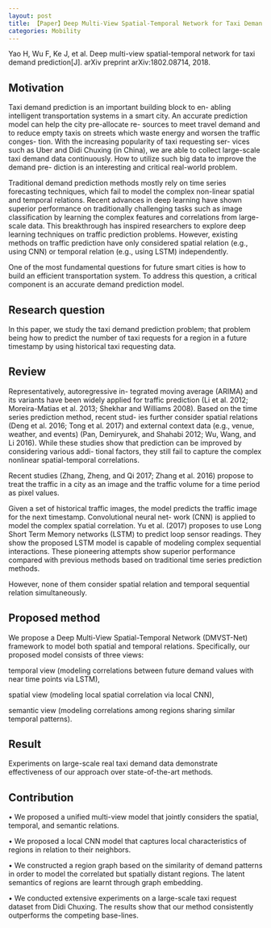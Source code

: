 ```yaml
---
layout: post
title: 【Paper】Deep Multi-View Spatial-Temporal Network for Taxi Demand Prediction
categories: Mobility
---
```


Yao H, Wu F, Ke J, et al. Deep multi-view spatial-temporal network for taxi demand prediction[J]. arXiv preprint arXiv:1802.08714, 2018.

## Motivation

Taxi demand prediction is an important building block to en- abling intelligent transportation systems in a smart city. An accurate prediction model can help the city pre-allocate re- sources to meet travel demand and to reduce empty taxis on streets which waste energy and worsen the traffic conges- tion. With the increasing popularity of taxi requesting ser- vices such as Uber and Didi Chuxing (in China), we are able to collect large-scale taxi demand data continuously. How to utilize such big data to improve the demand pre- diction is an interesting and critical real-world problem. 

Traditional demand prediction methods mostly rely on time series forecasting techniques, which fail to model the complex non-linear spatial and temporal relations. Recent advances in deep learning have shown superior performance on traditionally challenging tasks such as image classification by learning the complex features and correlations from large-scale data. This breakthrough has inspired researchers to explore deep learning techniques on traffic prediction problems. However, existing methods on traffic prediction have only considered spatial relation (e.g., using CNN) or temporal relation (e.g., using LSTM) independently.

One of the most fundamental questions for future smart cities is how to build an efficient transportation system. To address this question, a critical component is an accurate demand prediction model. 

## Research question

In this paper, we study the taxi demand prediction problem; that problem being how to predict the number of taxi requests for a region in a future timestamp by using historical taxi requesting data.

## Review

Representatively, autoregressive in- tegrated moving average (ARIMA) and its variants have been widely applied for traffic prediction (Li et al. 2012; Moreira-Matias et al. 2013; Shekhar and Williams 2008). Based on the time series prediction method, recent stud- ies further consider spatial relations (Deng et al. 2016; Tong et al. 2017) and external context data (e.g., venue, weather, and events) (Pan, Demiryurek, and Shahabi 2012; Wu, Wang, and Li 2016). While these studies show that prediction can be improved by considering various addi- tional factors, they still fail to capture the complex nonlinear spatial-temporal correlations. 

Recent studies (Zhang, Zheng, and Qi 2017; Zhang et al. 2016) propose to treat the traffic in a city as an image and the traffic volume for a time period as pixel values.

Given a set of historical traffic images, the model predicts the traffic image for the next timestamp. Convolutional neural net- work (CNN) is applied to model the complex spatial correlation. Yu et al. (2017) proposes to use Long Short Term Memory networks (LSTM) to predict loop sensor readings. They show the proposed LSTM model is capable of modeling complex sequential interactions. These pioneering attempts show superior performance compared with previous methods based on traditional time series prediction methods. 

However, none of them consider spatial relation and temporal sequential relation simultaneously.



## Proposed method

We propose a Deep Multi-View Spatial-Temporal Network (DMVST-Net) framework to model both spatial and temporal relations. Specifically, our proposed model consists of three views: 

temporal view (modeling correlations between future demand values with near time points via LSTM), 

spatial view (modeling local spatial correlation via local CNN), 

semantic view (modeling correlations among regions sharing similar temporal patterns). 

## Result

Experiments on large-scale real taxi demand data demonstrate effectiveness of our approach over state-of-the-art methods.

## Contribution

• We proposed a unified multi-view model that jointly considers the spatial, temporal, and semantic relations.

• We proposed a local CNN model that captures local characteristics of regions in relation to their neighbors.

• We constructed a region graph based on the similarity of demand patterns in order to model the correlated but spatially distant regions. The latent semantics of regions are learnt through graph embedding.

• We conducted extensive experiments on a large-scale taxi request dataset from Didi Chuxing. The results show that our method consistently outperforms the competing base-lines.

